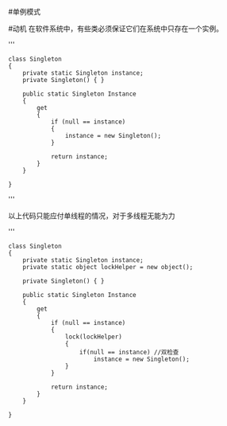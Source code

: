 #单例模式

#动机
在软件系统中，有些类必须保证它们在系统中只存在一个实例。

'''

    class Singleton
    {
        private static Singleton instance;
        private Singleton() { }

        public static Singleton Instance
        {
            get
            {
                if (null == instance)
                {
                    instance = new Singleton();
                }
                
                return instance;
            }
        }

    }
'''

以上代码只能应付单线程的情况，对于多线程无能为力

'''

    class Singleton
    {
        private static Singleton instance;
        private static object lockHelper = new object();

        private Singleton() { }

        public static Singleton Instance
        {
            get
            {
                if (null == instance)
                {
                    lock(lockHelper)
                    {   
                        if(null == instance) //双检查
                            instance = new Singleton();
                    }
                }

                return instance;
            }
        }

    }

